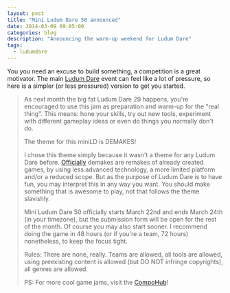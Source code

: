 ```yaml
---
layout: post
title: "Mini Ludum Dare 50 announced"
date: 2014-03-09 09:05:00
categories: blog
description: "Announcing the warm-up weekend for Ludum Dare"
tags:
  - ludumdare
---
```


You you need an excuse to build something, a competition is a great motivator. The main [Ludum Dare][ludum] event can feel like a lot of pressure, so here is a simpler (or less pressured) version to get you started.

> As next month the big fat Ludum Dare 29 happens, you're encouraged to use this jam as preparation and warm-up for the "real thing". This means: hone your skills, try out new tools, experiment with different gameplay ideas or even do things you normally don't do.
>
> The theme for this miniLD is DEMAKES!
>
>I chose this theme simply because it wasn't a theme for any Ludum Dare before. [Officially][demakes] demakes are remakes of already created games, by using less advanced technology, a more limited platform and/or a reduced scope. But as the purpose of Ludum Dare is to have fun, you may interpret this in any way you want. You should make something that is awesome to play, not that follows the theme slavishly.
>
>Mini Ludum Dare 50 officially starts March 22nd and ends March 24th (in your timezone), but the submission form will be open for the rest of the month. Of course you may also start sooner. I recommend doing the game in 48 hours (or if you're a team, 72 hours) nonetheless, to keep the focus tight.
>
> Rules: There are none, really. Teams are allowed, all tools are allowed, using preexisting content is allowed (but DO NOT infringe copyrights), all genres are allowed.
>
> PS: For more cool game jams, visit the [CompoHub][compohub]!

[ludum]:    http://www.ludumdare.com/compo/
[demakes]:  http://en.wikipedia.org/wiki/Video_game_remake#.22Demakes.22
[compohub]: http://compohub.net/
